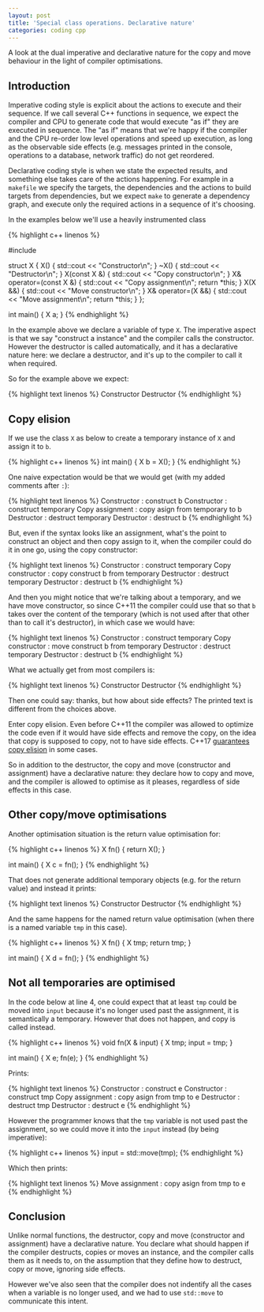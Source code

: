 ```yaml
---
layout: post
title: 'Special class operations. Declarative nature'
categories: coding cpp
---
```


A look at the dual imperative and declarative nature for the copy and move
behaviour in the light of compiler optimisations.


## Introduction

Imperative coding style is explicit about the actions to execute and their
sequence. If we call several C++ functions in sequence, we expect the compiler
and CPU to generate code that would execute "as if" they are executed in
sequence.  The "as if" means that we're happy if the compiler and the CPU
re-order low level operations and speed up execution, as long as the observable
side effects (e.g.  messages printed in the console, operations to a database,
network traffic) do not get reordered.

Declarative coding style is when we state the expected results, and something
else takes care of the actions happening. For example in a `makefile` we
specify the targets, the dependencies and the actions to build targets from
dependencies, but we expect `make` to generate a dependency graph, and execute
only the required actions in a sequence of it's choosing.

In the examples below we'll use a heavily instrumented class

{% highlight c++ linenos %}

#include <iostream>

struct X
{
  X() { std::cout << "Constructor\n"; }
  ~X() { std::cout << "Destructor\n"; }
  X(const X &) { std::cout << "Copy constructor\n"; }
  X& operator=(const X &) { std::cout << "Copy assignment\n"; return *this; }
  X(X &&) { std::cout << "Move constructor\n"; }
  X& operator=(X &&) { std::cout << "Move assignment\n"; return *this; }
};

int main()
{
  X a;
}
{% endhighlight %}

In the example above we declare a variable of type `X`. The imperative aspect
is that we say "construct a instance" and the compiler calls the constructor.
However the destructor is called automatically, and it has a declarative nature
here: we declare a destructor, and it's up to the compiler to call it when
required.

So for the example above we expect:

{% highlight text linenos %}
Constructor
Destructor
{% endhighlight %}


## Copy elision

If we use the class `X` as below to create a temporary instance of `X` and
assign it to `b`.

{% highlight c++ linenos %}
int main()
{
  X b = X();
}
{% endhighlight %}

One naive expectation would be that we would get (with my added comments after
`:`):

{% highlight text linenos %}
Constructor : construct b
Constructor : construct temporary
Copy assignment : copy asign from temporary to b
Destructor : destruct temporary
Destructor : destruct b
{% endhighlight %}

But, even if the syntax looks like an assignment, what's the point to construct
an object and then copy assign to it, when the compiler could do it in one go,
using the copy constructor:

{% highlight text linenos %}
Constructor : construct temporary
Copy constructor : copy construct b from temporary
Destructor : destruct temporary
Destructor : destruct b
{% endhighlight %}

And then you might notice that we're talking about a temporary, and we have
move constructor, so since C++11 the compiler could use that so that `b` takes
over the content of the temporary (which is not used after that other than to
call it's destructor), in which case we would have:

{% highlight text linenos %}
Constructor : construct temporary
Copy constructor : move construct b from temporary
Destructor : destruct temporary
Destructor : destruct b
{% endhighlight %}

What we actually get from most compilers is:

{% highlight text linenos %}
Constructor
Destructor
{% endhighlight %}

Then one could say: thanks, but how about side effects? The printed text is
different from the choices above.

Enter copy elision. Even before C++11 the compiler was allowed to optimize the
code even if it would have side effects and remove the copy, on the idea that
copy is supposed to copy, not to have side effects. C++17 [guarantees copy
elision][cpp17-copy-elision] in some cases.

So in addition to the destructor, the copy and move (constructor and
assignment) have a declarative nature: they declare how to copy and move, and
the compiler is allowed to optimise as it pleases, regardless of side effects
in this case.


## Other copy/move optimisations

Another optimisation situation is the return value optimisation for:

{% highlight c++ linenos %}
X fn()
{
  return X();
}

int main()
{
  X c = fn();
}
{% endhighlight %}

That does not generate additional temporary objects (e.g. for the return value)
and instead it prints:

{% highlight text linenos %}
Constructor
Destructor
{% endhighlight %}

And the same happens for the named return value optimisation (when there is a
named variable `tmp` in this case).

{% highlight c++ linenos %}
X fn()
{
  X tmp;
  return tmp;
}

int main()
{
  X d = fn();
}
{% endhighlight %}


## Not all temporaries are optimised

In the code below at line 4, one could expect that at least `tmp` could be
moved into `input` because it's no longer used past the assignment, it is
semantically a temporary. However that does not happen, and copy is called
instead.

{% highlight c++ linenos %}
void fn(X & input)
{
  X tmp;
  input = tmp;
}

int main()
{
  X e;
  fn(e);
}
{% endhighlight %}

Prints:

{% highlight text linenos %}
Constructor : construct e
Constructor : construct tmp
Copy assignment : copy asign from tmp to e
Destructor : destruct tmp
Destructor : destruct e
{% endhighlight %}

However the programmer knows that the `tmp` variable is not used past the
assignment, so we could move it into the `input` instead (by being imperative):

{% highlight c++ linenos %}
  input = std::move(tmp);
{% endhighlight %}

Which then prints:

{% highlight text linenos %}
Move assignment : copy asign from tmp to e
{% endhighlight %}


## Conclusion

Unlike normal functions, the destructor, copy and move (constructor and
assignment) have a declarative nature. You declare what should happen if the
compiler destructs, copies or moves an instance, and the compiler calls them as
it needs to, on the assumption that they define how to destruct, copy or move,
ignoring side effects.

However we've also seen that the compiler does not indentify all the cases when
a variable is no longer used, and we had to use `std::move` to communicate this
intent.

[cpp17-copy-elision]: http://www.open-std.org/jtc1/sc22/wg21/docs/papers/2015/p0135r0.html
